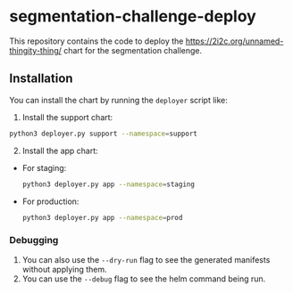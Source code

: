 # segmentation-challenge-deploy

This repository contains the code to deploy the https://2i2c.org/unnamed-thingity-thing/ chart for the segmentation challenge.

## Installation

You can install the chart by running the `deployer` script like:

1. Install the support chart:

```bash
python3 deployer.py support --namespace=support
```

2. Install the app chart:

- For staging:

  ```bash
  python3 deployer.py app --namespace=staging
  ```

- For production:
  ```bash
  python3 deployer.py app --namespace=prod
  ```

### Debugging

1. You can also use the `--dry-run` flag to see the generated manifests without applying them.
2. You can use the `--debug` flag to see the helm command being run.
